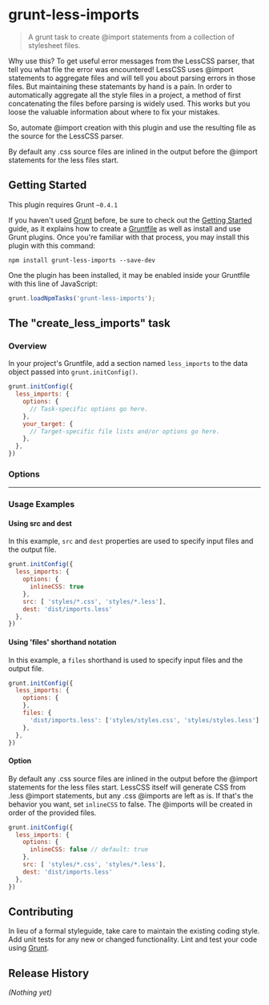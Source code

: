 # grunt-less-imports

> A grunt task to create @import statements from a collection of stylesheet files.

Why use this? To get useful error messages from the LessCSS parser, that tell you what file the error was encountered!
LessCSS uses @import statements to aggregate files and will tell you about parsing errors in those files.
But maintaining these statemants by hand is a pain. In order to automatically aggregate all the style files in a project,
a method of first concatenating the files before parsing is widely used. This works but you loose the valuable
information about where to fix your mistakes.

So, automate @import creation with this plugin and use the resulting file as the source for the LessCSS parser.

By default any .css source files are inlined in the output before the @import statements for the less files start.

## Getting Started
This plugin requires Grunt `~0.4.1`

If you haven't used [Grunt](http://gruntjs.com/) before, be sure to check out the
[Getting Started](http://gruntjs.com/getting-started) guide, as it explains how to create a
[Gruntfile](http://gruntjs.com/sample-gruntfile) as well as install and use Grunt plugins. Once you're familiar with
that process, you may install this plugin with this command:

```shell
npm install grunt-less-imports --save-dev
```

One the plugin has been installed, it may be enabled inside your Gruntfile with this line of JavaScript:

```js
grunt.loadNpmTasks('grunt-less-imports');
```

## The "create_less_imports" task

### Overview
In your project's Gruntfile, add a section named `less_imports` to the data object passed into `grunt.initConfig()`.

```js
grunt.initConfig({
  less_imports: {
    options: {
      // Task-specific options go here.
    },
    your_target: {
      // Target-specific file lists and/or options go here.
    },
  },
})
```

### Options

---

### Usage Examples

#### Using src and dest
In this example, `src` and `dest` properties are used to specify input files and the output file.

```js
grunt.initConfig({
  less_imports: {
    options: {
      inlineCSS: true
    },
    src: [ 'styles/*.css', 'styles/*.less'],
    dest: 'dist/imports.less'
  },
})
```

#### Using 'files' shorthand notation
In this example, a `files` shorthand is used to specify input files and the output file.

```js
grunt.initConfig({
  less_imports: {
    options: {
    },
    files: {
      'dist/imports.less': ['styles/styles.css', 'styles/styles.less']
    },
  },
})
```

#### Option
By default any .css source files are inlined in the output before the @import statements for the less files start.
LessCSS itself will generate CSS from .less @import statements, but any .css @imports are left as is. If that's the behavior
you want, set `inlineCSS` to false. The @imports will be created in order of the provided files.

```js
grunt.initConfig({
  less_imports: {
    options: {
      inlineCSS: false // default: true
    },
    src: [ 'styles/*.css', 'styles/*.less'],
    dest: 'dist/imports.less'
  },
})
```

## Contributing
In lieu of a formal styleguide, take care to maintain the existing coding style. Add unit tests for any new or changed
functionality. Lint and test your code using [Grunt](http://gruntjs.com/).

## Release History
_(Nothing yet)_
